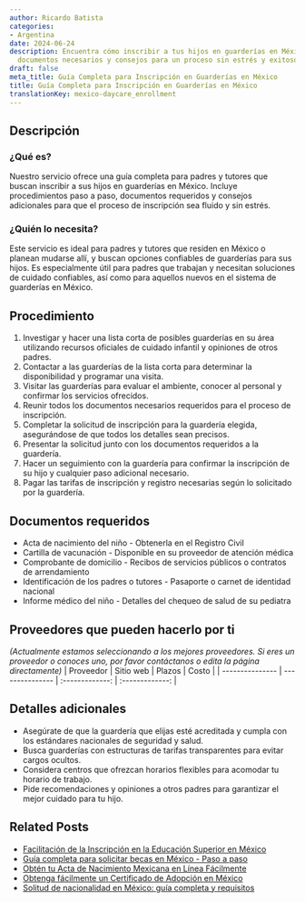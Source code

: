 ```yaml
---
author: Ricardo Batista
categories:
- Argentina
date: 2024-06-24
description: Encuentra cómo inscribir a tus hijos en guarderías en México. Procedimientos,
  documentos necesarios y consejos para un proceso sin estrés y exitoso.
draft: false
meta_title: Guía Completa para Inscripción en Guarderías en México
title: Guía Completa para Inscripción en Guarderías en México
translationKey: mexico-daycare_enrollment
---
```



## Descripción
### ¿Qué es?
Nuestro servicio ofrece una guía completa para padres y tutores que buscan inscribir a sus hijos en guarderías en México. Incluye procedimientos paso a paso, documentos requeridos y consejos adicionales para que el proceso de inscripción sea fluido y sin estrés.

### ¿Quién lo necesita?
Este servicio es ideal para padres y tutores que residen en México o planean mudarse allí, y buscan opciones confiables de guarderías para sus hijos. Es especialmente útil para padres que trabajan y necesitan soluciones de cuidado confiables, así como para aquellos nuevos en el sistema de guarderías en México.

## Procedimiento

1. Investigar y hacer una lista corta de posibles guarderías en su área utilizando recursos oficiales de cuidado infantil y opiniones de otros padres.
2. Contactar a las guarderías de la lista corta para determinar la disponibilidad y programar una visita.
3. Visitar las guarderías para evaluar el ambiente, conocer al personal y confirmar los servicios ofrecidos.
4. Reunir todos los documentos necesarios requeridos para el proceso de inscripción.
5. Completar la solicitud de inscripción para la guardería elegida, asegurándose de que todos los detalles sean precisos.
6. Presentar la solicitud junto con los documentos requeridos a la guardería.
7. Hacer un seguimiento con la guardería para confirmar la inscripción de su hijo y cualquier paso adicional necesario.
8. Pagar las tarifas de inscripción y registro necesarias según lo solicitado por la guardería.

## Documentos requeridos

- Acta de nacimiento del niño - Obtenerla en el Registro Civil
- Cartilla de vacunación - Disponible en su proveedor de atención médica
- Comprobante de domicilio - Recibos de servicios públicos o contratos de arrendamiento
- Identificación de los padres o tutores - Pasaporte o carnet de identidad nacional
- Informe médico del niño - Detalles del chequeo de salud de su pediatra

## Proveedores que pueden hacerlo por ti
_(Actualmente estamos seleccionando a los mejores proveedores. Si eres un proveedor o conoces uno, por favor contáctanos o edita la página directamente)_
| Proveedor        |     Sitio web     |     Plazos    |       Costo      |
| --------------- | --------------- |  :-------------: | :-------------: |

## Detalles adicionales

- Asegúrate de que la guardería que elijas esté acreditada y cumpla con los estándares nacionales de seguridad y salud.
- Busca guarderías con estructuras de tarifas transparentes para evitar cargos ocultos.
- Considera centros que ofrezcan horarios flexibles para acomodar tu horario de trabajo.
- Pide recomendaciones y opiniones a otros padres para garantizar el mejor cuidado para tu hijo.
## Related Posts

- [Facilitación de la Inscripción en la Educación Superior en México](https://tramitit.com/es/guides/mexico/inscripci%C3%B3n_a_educaci%C3%B3n_superior/)
- [Guía completa para solicitar becas en México - Paso a paso](https://tramitit.com/es/guides/mexico/solicitud_de_beca/)
- [Obtén tu Acta de Nacimiento Mexicana en Línea Fácilmente](https://tramitit.com/es/guides/mexico/acta_de_nacimiento/)
- [Obtenga fácilmente un Certificado de Adopción en México](https://tramitit.com/es/guides/mexico/solicitud_de_acta_de_adopci%C3%B3n/)
- [Solitud de nacionalidad en México: guía completa y requisitos](https://tramitit.com/es/guides/mexico/solicitud_de_nacionalidad/)